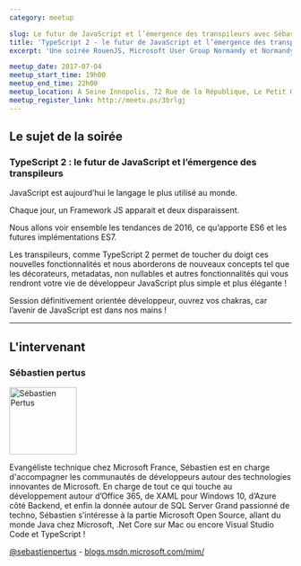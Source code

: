 ```yaml
---
category: meetup

slug: Le futur de JavaScript et l’émergence des transpileurs avec Sébastien Pertus
title: 'TypeScript 2 - le futur de JavaScript et l’émergence des transpileurs avec Sébastien Pertus'
excerpt: 'Une soirée RouenJS, Microsoft User Group Normandy et Normandy Java User Group avec Sébastien Pertus et un sujet autour de TypeScript.'

meetup_date: 2017-07-04
meetup_start_time: 19h00
meetup_end_time: 22h00
meetup_location: À Seine Innopolis, 72 Rue de la République, Le Petit Quevilly
meetup_register_link: http://meetu.ps/3brlgj
---
```


## Le sujet de la soirée

### TypeScript 2 : le futur de JavaScript et l’émergence des transpileurs

JavaScript est aujourd’hui le langage le plus utilisé au monde.

Chaque jour, un Framework JS apparait et deux disparaissent.

Nous allons voir ensemble les tendances de 2016, ce qu’apporte ES6 et les futures implémentations ES7.

Les transpileurs, comme TypeScript 2 permet de toucher du doigt ces nouvelles fonctionnalités et nous aborderons de nouveaux concepts tel que les décorateurs, metadatas, non nullables et autres fonctionnalités qui vous rendront votre vie de développeur JavaScript plus simple et plus élégante !

Session définitivement orientée développeur, ouvrez vos chakras, car l’avenir de JavaScript est dans nos mains !

---

## L'intervenant

### Sébastien pertus

<img src="/images/meetups/speakers/spertus.jpg" alt="Sébastien Pertus" width="120" class="alignleft" />

Evangéliste technique chez Microsoft France, Sébastien est en charge d'accompagner les communautés de développeurs autour des technologies innovantes de Microsoft. En charge de tout ce qui touche au développement autour d’Office 365, de XAML pour Windows 10, d’Azure côté Backend, et enfin la donnée autour de SQL Server Grand passionné de techno, Sébastien s’intéresse à la partie Microsoft Open Source, allant du monde Java chez Microsoft, .Net Core sur Mac ou encore Visual Studio Code et TypeScript !

[@sebastienpertus](https://twitter.com/sebastienpertus) - [blogs.msdn.microsoft.com/mim/](https://blogs.msdn.microsoft.com/mim/)
